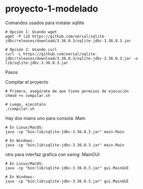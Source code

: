 # proyecto-1-modelado

Comandos usados para instalar sqllite
```
# Opción 1: Usando wget
wget -P lib https://github.com/xerial/sqlite-jdbc/releases/download/3.36.0.3/sqlite-jdbc-3.36.0.3.jar

# Opción 2: Usando curl
curl -L https://github.com/xerial/sqlite-jdbc/releases/download/3.36.0.3/sqlite-jdbc-3.36.0.3.jar -o lib/sqlite-jdbc-3.36.0.3.jar
```

Pasos

Compilar el proyecto
```
# Primero, asegúrate de que tiene permisos de ejecución
chmod +x compilar.sh

# Luego, ejecútalo
./compilar.sh
```


Hay dos mains
uno para consola: Main
```
# En Linux/MacOS:
java -cp "bin:lib/sqlite-jdbc-3.36.0.3.jar" main.Main

# En Windows:
java -cp "bin;lib\sqlite-jdbc-3.36.0.3.jar" main.Main
```


otro para interfaz grafica con swing: MainGUI
```
# En Linux/MacOS:
java -cp "bin:lib/sqlite-jdbc-3.36.0.3.jar" gui.MainGUI

# En Windows:
java -cp "bin;lib\sqlite-jdbc-3.36.0.3.jar" gui.MainGUI
```
